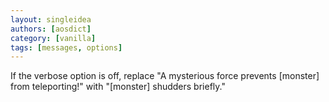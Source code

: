 ```yaml
---
layout: singleidea
authors: [aosdict]
category: [vanilla]
tags: [messages, options]
---
```

If the verbose option is off, replace "A mysterious force prevents [monster] from teleporting!" with "[monster] shudders briefly."
